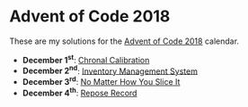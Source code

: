 # Advent of Code 2018
These are my solutions for the [Advent of Code 2018](https://adventofcode.com/2018)
calendar. 

* __December 1<sup>st</sup>__: [Chronal Calibration](December01)
* __December 2<sup>nd</sup>__: [Inventory Management System](December02)
* __December 3<sup>rd</sup>__: [No Matter How You Slice It](December03)
* __December 4<sup>th</sup>__: [Repose Record](December04)